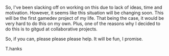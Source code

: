 So, I've been slacking off on working on this due to lack of ideas, time and motivation. However, it seems like this situation will be changing soon. This will be the first gamedev project of my life. That being the case, it would be very hard to do this on my own. Plus, one of the reasons why I decided to do this is to gitgud at collaborative projects.

So, if you can, please please please help. It will be fun, I promise.

T.hanks

